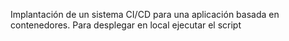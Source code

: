 Implantación de un sistema CI/CD para una aplicación basada en contenedores.
Para desplegar en local ejecutar el script

